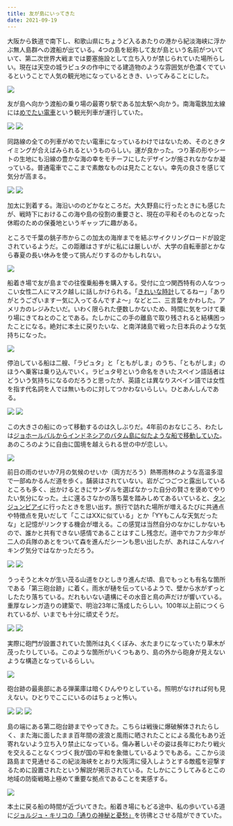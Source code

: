 ```yaml
---
title: 友が島にいってきた
date: 2021-09-19
---
```


大阪から鉄道で南下し、和歌山県にちょうど入るあたりの港から紀淡海峡に浮かぶ無人島群への渡船が出ている。4つの島を総称して友が島という名前がついていて、第二次世界大戦までは要塞施設として立ち入りが禁じられていた場所らしい。現在は天空の城ラピュタの作中にでる建造物のような雰囲気が色濃くでているということで人気の観光地になっているときき、いってみることにした。

![](https://photos.smugmug.com/photos/i-rdQ25V2/0/4f12601d/X2/i-rdQ25V2-X2.jpg)

友が島へ向かう渡船の乗り場の最寄り駅である加太駅へ向かう。南海電鉄加太線には[めでたい電車](http://www.nankai.co.jp/kada/medetai.html)という観光列車が運行していた。

![](https://photos.smugmug.com/photos/i-7Cq9j6J/0/38a0be8c/X2/i-7Cq9j6J-X2.jpg)
![](https://photos.smugmug.com/photos/i-QQJmb9N/0/3a0f17a9/X2/i-QQJmb9N-X2.jpg)

同路線の全ての列車がめでたい電車になっているわけではないため、そのときタイミングが合えばみられるというものらしい。運が良かった。つり革の形やシートの生地にも沿線の豊かな海の幸をモチーフにしたデザインが施されなかなか凝っている。普通電車でここまで素敵なものは見たことない。幸先の良さを感じて気分が高まる。

![](https://photos.smugmug.com/photos/i-pTDK5Qm/0/c6489f7f/X2/i-pTDK5Qm-X2.jpg)
![](https://photos.smugmug.com/photos/i-kbr8JKW/0/abb447fe/X2/i-kbr8JKW-X2.jpg)

加太に到着する。海沿いののどかなところだ。大久野島に行ったときにも感じたが、戦時下におけるこの海や島の役割の重要さと、現在の平和そのものとなった休暇のための保養地というギャップに趣がある。

ところで千葉の銚子市からこの加太の海岸までを結ぶサイクリングロードが設定されているようだ。この距離はさすがに私には厳しいが、大学の自転車部とかなら春夏の長い休みを使って挑んだりするのかもしれない。

![](https://photos.smugmug.com/photos/i-JzWh8KD/0/54873a6f/X2/i-JzWh8KD-X2.jpg)

船着き場で友が島までの往復乗船券を購入する。受付に立つ関西特有の人なつっこい女性二人にマスク越しに話しかけられる。「[きれいな時計](/post/1511215360/)してるねー」「ありがとうございますー気に入ってるんですよ〜」などと二、三言葉をかわした。アメリカのレジみたいだ。いわく限られた便数しかないため、時間に気をつけて乗り場にきてねとのことである。たしかにこの手の離島で取り残されると結構困ったことになる。絶対に本土に戻りたいな、と南洋諸島で戦った日本兵のような気持ちになった。

![](https://photos.smugmug.com/photos/i-9bBBm8D/0/3a9a6550/X2/i-9bBBm8D-X2.jpg)

停泊している船は二艘、「ラピュタ」と「ともがしま」のうち、「ともがしま」のほうへ乗客は乗り込んでいく。ラピュタ号という命名をきいたスペイン語話者はどういう気持ちになるのだろうと思ったが、英語とは異なりスペイン語では女性を指す代名詞を人では無いものに対してつかわないらしい。ひとあんしんである。

![](https://photos.smugmug.com/photos/i-hPmC2sp/0/47cba543/X2/i-hPmC2sp-X2.jpg)
![](https://photos.smugmug.com/photos/i-fFK2jqK/0/b2990079/X2/i-fFK2jqK-X2.jpg)

この大きさの船にのって移動するのは久しぶりだ。4年前のおなじころ、わたしは[ジョホールバルからインドネシアのバタム島に似たような船で移動していた](/post/1505642009/)。あのころのように自由に国境を越えられる世の中が恋しい。

![](https://photos.smugmug.com/photos/i-pKp5hgh/0/86a08af4/X2/i-pKp5hgh-X2.jpg)

前日の雨のせいか7月の気候のせいか（両方だろう）熱帯雨林のような高温多湿で一部ぬかるんだ道を歩く。舗装はされていない。岩がごつごつと露出しているところも多く、出かけるときにサンダルを選ばなかった自分の賢さを褒めてやりたい気分になった。土に還るさなかの落ち葉を踏みしめてあるいていると、[タンジュンピアイ](/post/1505625239/)に行ったときを思い出す。旅行で訪れた場所が増えるたびに共通点や特徴点を見いだして「ここはXXに似ている」とか「YYもこんな天気だったな」と記憶がリンクする機会が増える。この感覚は当然自分のなかにしかないもので、誰かと共有できない感情であることはすこし残念だ。道中でカフカ少年が二人の兵隊のあとをついて森を進んだシーンも思い出したが、あれはこんなハイキング気分ではなかっただろう。

![](https://photos.smugmug.com/photos/i-KCcMvjb/0/2ae50173/X2/i-KCcMvjb-X2.jpg)
![](https://photos.smugmug.com/photos/i-kVbPZPQ/0/d3739b83/X2/i-kVbPZPQ-X2.jpg)

うっそうと木々が生い茂る山道をひとしきり進んだ頃、島でもっとも有名な箇所である「第三砲台跡」に着く。雨水が樋を伝っているようで、壁から水がずっとしたたり落ちている。だれもいない遺構にその水音と鳥の声だけが響いている。重厚なレンガ造りの建築で、明治23年に落成したらしい。100年以上前につくられているが、いまでも十分に頑丈そうだ。

![](https://photos.smugmug.com/photos/i-45mRctK/0/1d57951c/X2/i-45mRctK-X2.jpg)
![](https://photos.smugmug.com/photos/i-MbSVFks/0/ff1bd159/X2/i-MbSVFks-X2.jpg)

実際に砲門が設置されていた箇所は丸くくぼみ、水たまりになっていたり草木が茂ったりしている。このような箇所がいくつもあり、島の外から砲身が見えないような構造となっているらしい。

![](https://photos.smugmug.com/photos/i-6kbx9pj/0/d072aae3/X2/i-6kbx9pj-X2.jpg)

砲台跡の最奥部にある弾薬庫は暗くひんやりとしている。照明がなければ何も見えない。ひとりでここにいるのはちょっと怖い。

![](https://photos.smugmug.com/photos/i-2z2XBDQ/0/c21538a9/X2/i-2z2XBDQ-X2.jpg)
![](https://photos.smugmug.com/photos/i-q4Fvr3L/0/7542cd4e/X2/i-q4Fvr3L-X2.jpg)
![](https://photos.smugmug.com/photos/i-njg8fQZ/0/438767bf/X2/i-njg8fQZ-X2.jpg)

島の端にある第二砲台跡までやってきた。こちらは戦後に爆破解体されたらしく、また海に面したまま百年間の波浪と風雨に晒されたことによる風化もあり近寄れないよう立ち入り禁止になっている。傷み著しいその姿は長年にわたり戦火を交えることなくつづく我が国の平和を象徴しているようでもある。ここから淡路島まで見通せるこの紀淡海峡をとおり大阪湾に侵入しようとする敵艦を迎撃するために設置されたという解説が掲示されている。たしかにこうしてみるとこの地域の防衛戦略上極めて重要な拠点であることを実感する。

![](https://photos.smugmug.com/photos/i-w289NJf/0/6c7d3150/X2/i-w289NJf-X2.jpg)

本土に戻る船の時間が近づいてきた。船着き場にもどる途中、私の歩いている道に[ジョルジュ・キリコの「通りの神秘と憂愁」](http://homepages.neiu.edu/~wbsieger/Art319/319SG/2Sg319/2Sg319fs/319A5-13-6fs.jpg)を彷彿とさせる陰ができていた。
